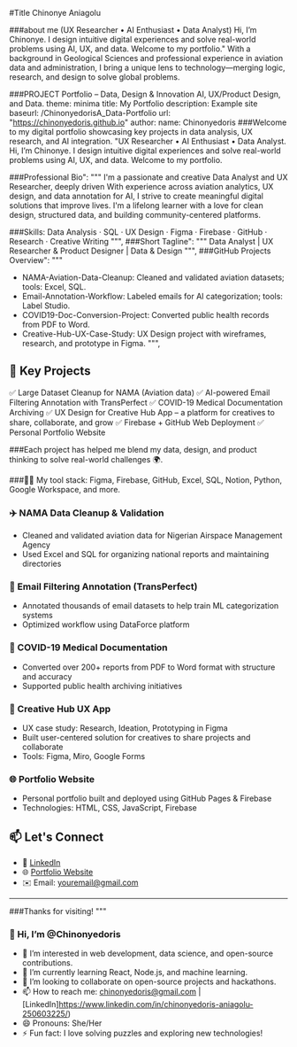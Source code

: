 #Title
Chinonye Aniagolu

###about me
(UX Researcher • AI Enthusiast • Data Analyst)
Hi, I’m Chinonye. I design intuitive digital experiences and solve real-world problems using AI, UX, and data. Welcome to my portfolio."
With a background in Geological Sciences and professional experience in aviation data and administration, I bring a unique lens to technology—merging logic, research, and design to solve global problems.

###PROJECT Portfolio – Data, Design & Innovation
AI, UX/Product Design, and Data.
theme: minima
title: My Portfolio
description: Example site
baseurl: /ChinonyedorisA_Data-Portfolio
url: "https://chinonyedoris.github.io"
author:
  name: Chinonyedoris
###Welcome to my digital portfolio showcasing key projects in data analysis, UX research, and AI integration. 
"UX Researcher • AI Enthusiast • Data Analyst. Hi, I’m Chinonye. I design intuitive digital experiences and solve real-world problems using AI, UX, and data. Welcome to my portfolio.

###Professional Bio": """
I'm a passionate and creative Data Analyst and UX Researcher, deeply driven With experience across aviation analytics, UX design, and data annotation for AI, I strive to create meaningful digital solutions that improve lives. I'm a lifelong learner with a love for clean design, structured data, and 
building community-centered platforms.

###Skills: Data Analysis · SQL · UX Design · Figma · Firebase · GitHub · Research · Creative Writing
""",
###Short Tagline": """
Data Analyst | UX Researcher & Product Designer | Data & Design
""",
###GitHub Projects Overview": """
- NAMA-Aviation-Data-Cleanup: Cleaned and validated aviation datasets; tools: Excel, SQL.
- Email-Annotation-Workflow: Labeled emails for AI categorization; tools: Label Studio.
- COVID19-Doc-Conversion-Project: Converted public health records from PDF to Word.
- Creative-Hub-UX-Case-Study: UX Design project with wireframes, research, and prototype in Figma.
""",
    
## 🔧 Key Projects
✅ Large Dataset Cleanup for NAMA (Aviation data)
✅ AI-powered Email Filtering Annotation with TransPerfect
✅ COVID-19 Medical Documentation Archiving
✅ UX Design for Creative Hub App – a platform for creatives to share, collaborate, and grow
✅ Firebase + GitHub Web Deployment
✅ Personal Portfolio Website

###Each project has helped me blend my data, design, and product thinking to solve real-world challenges 🌍.

###👩‍💻 My tool stack: Figma, Firebase, GitHub, Excel, SQL, Notion, Python, Google Workspace, and more.

### ✈️ NAMA Data Cleanup & Validation
- Cleaned and validated aviation data for Nigerian Airspace Management Agency
- Used Excel and SQL for organizing national reports and maintaining directories

### 📩 Email Filtering Annotation (TransPerfect)
- Annotated thousands of email datasets to help train ML categorization systems
- Optimized workflow using DataForce platform

### 🧾 COVID-19 Medical Documentation
- Converted over 200+ reports from PDF to Word format with structure and accuracy
- Supported public health archiving initiatives

### 🎨 Creative Hub UX App
- UX case study: Research, Ideation, Prototyping in Figma
- Built user-centered solution for creatives to share projects and collaborate
- Tools: Figma, Miro, Google Forms

### 🌐 Portfolio Website
- Personal portfolio built and deployed using GitHub Pages & Firebase
- Technologies: HTML, CSS, JavaScript, Firebase

## 📫 Let's Connect

- 🔗 [LinkedIn](https://www.linkedin.com/in/yourname)
- 🌐 [Portfolio Website](https://your-portfolio.web.app)
- ✉️ Email: youremail@gmail.com

---

###Thanks for visiting!
"""

### 👋 Hi, I’m @Chinonyedoris  
- 👀 I’m interested in web development, data science, and open-source contributions.  
- 🌱 I’m currently learning React, Node.js, and machine learning.  
- 💞️ I’m looking to collaborate on open-source projects and hackathons.  
- 📫 How to reach me: chinonyedoris@gmail.com | [LinkedIn]https://www.linkedin.com/in/chinonyedoris-aniagolu-250603225/)  
- 😄 Pronouns: She/Her  
- ⚡ Fun fact: I love solving puzzles and exploring new technologies!

